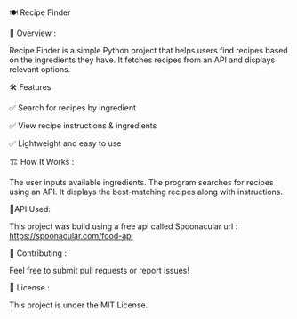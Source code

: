 🍽️ Recipe Finder

📌 Overview :

Recipe Finder is a simple Python project that helps users find recipes based on the ingredients they have. It fetches recipes from an API and displays relevant options.

🛠️ Features

✅ Search for recipes by ingredient

✅ View recipe instructions & ingredients

✅ Lightweight and easy to use


🏗️ How It Works :

The user inputs available ingredients.
The program searches for recipes using an API.
It displays the best-matching recipes along with instructions.

💬API Used:

This project was build using a free api called Spoonacular
url : https://spoonacular.com/food-api


🤝 Contributing :

Feel free to submit pull requests or report issues!

📜 License :

This project is under the MIT License.

